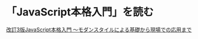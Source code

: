 # 「JavaScript本格入門」を読む


[改訂3版JavaScript本格入門 ～モダンスタイルによる基礎から現場での応用まで](https://gihyo.jp/book/2023/978-4-297-13288-0)
